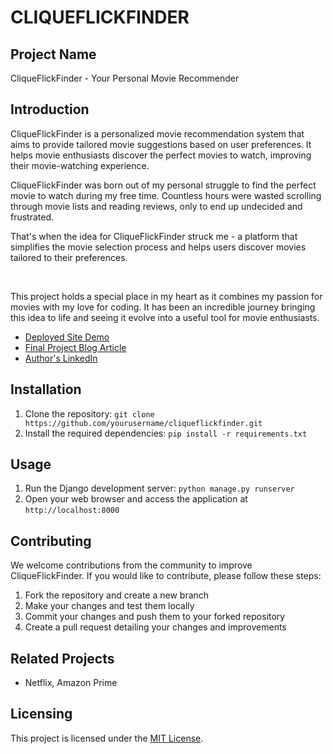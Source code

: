 # CLIQUEFLICKFINDER

## Project Name
CliqueFlickFinder - Your Personal Movie Recommender

## Introduction
CliqueFlickFinder is a personalized movie recommendation system that aims to provide tailored movie suggestions based on user preferences. It helps movie enthusiasts discover the perfect movies to watch, improving their movie-watching experience.

CliqueFlickFinder was born out of my personal struggle to find the perfect movie to watch during my free time. Countless hours were wasted scrolling through movie lists and reading reviews, only to end up undecided and frustrated.

That's when the idea for CliqueFlickFinder struck me - a platform that simplifies the movie selection process and helps users discover movies tailored to their preferences.

​

This project holds a special place in my heart as it combines my passion for movies with my love for coding. It has been an incredible journey bringing this idea to life and seeing it evolve into a useful tool for movie enthusiasts.

- [Deployed Site Demo](https://youtu.be/_0ZB6dAfqFI)
- [Final Project Blog Article](https://ngosamichael.wixsite.com/cliqueflick)
- [Author's LinkedIn](https://www.linkedin.com/in/michael-ngosa-64a464186/)

## Installation
1. Clone the repository: `git clone https://github.com/yourusername/cliqueflickfinder.git`
2. Install the required dependencies: `pip install -r requirements.txt`

## Usage
1. Run the Django development server: `python manage.py runserver`
2. Open your web browser and access the application at `http://localhost:8000`

## Contributing
We welcome contributions from the community to improve CliqueFlickFinder. If you would like to contribute, please follow these steps:
1. Fork the repository and create a new branch
2. Make your changes and test them locally
3. Commit your changes and push them to your forked repository
4. Create a pull request detailing your changes and improvements

## Related Projects
- Netflix, Amazon Prime 

## Licensing
This project is licensed under the [MIT License](https://opensource.org/licenses/MIT).
